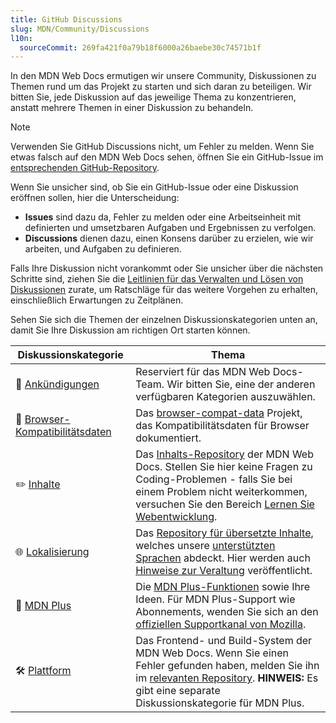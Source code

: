 ```yaml
---
title: GitHub Discussions
slug: MDN/Community/Discussions
l10n:
  sourceCommit: 269fa421f0a79b18f6000a26baebe30c74571b1f
---
```


In den MDN Web Docs ermutigen wir unsere Community, Diskussionen zu Themen rund um das Projekt zu starten und sich daran zu beteiligen.
Wir bitten Sie, jede Diskussion auf das jeweilige Thema zu konzentrieren, anstatt mehrere Themen in einer Diskussion zu behandeln.

> [!NOTE]
> Verwenden Sie GitHub Discussions nicht, um Fehler zu melden.
> Wenn Sie etwas falsch auf den MDN Web Docs sehen, öffnen Sie ein GitHub-Issue im [entsprechenden GitHub-Repository](/de/docs/MDN/Community/Our_repositories).

Wenn Sie unsicher sind, ob Sie ein GitHub-Issue oder eine Diskussion eröffnen sollen, hier die Unterscheidung:

- **Issues** sind dazu da, Fehler zu melden oder eine Arbeitseinheit mit definierten und umsetzbaren Aufgaben und Ergebnissen zu verfolgen.
- **Discussions** dienen dazu, einen Konsens darüber zu erzielen, wie wir arbeiten, und Aufgaben zu definieren.

Falls Ihre Diskussion nicht vorankommt oder Sie unsicher über die nächsten Schritte sind, ziehen Sie die [Leitlinien für das Verwalten und Lösen von Diskussionen](/de/docs/MDN/Community/Discussions/Managing_and_resolving_discussions) zurate, um Ratschläge für das weitere Vorgehen zu erhalten, einschließlich Erwartungen zu Zeitplänen.

Sehen Sie sich die Themen der einzelnen Diskussionskategorien unten an, damit Sie Ihre Diskussion am richtigen Ort starten können.

| Diskussionskategorie                   | Thema                                                                                                                                                                                                                              |
| -------------------------------------- | ---------------------------------------------------------------------------------------------------------------------------------------------------------------------------------------------------------------------------------- |
| 📣 [Ankündigungen][announcements]      | Reserviert für das MDN Web Docs-Team. Wir bitten Sie, eine der anderen verfügbaren Kategorien auszuwählen.                                                                                                                         |
| 🔮 [Browser-Kompatibilitätsdaten][bcd] | Das [browser-compat-data][bcd-repo] Projekt, das Kompatibilitätsdaten für Browser dokumentiert.                                                                                                                                    |
| ✏️ [Inhalte][content]                  | Das [Inhalts-Repository][content-repo] der MDN Web Docs. Stellen Sie hier keine Fragen zu Coding-Problemen - falls Sie bei einem Problem nicht weiterkommen, versuchen Sie den Bereich [Lernen Sie Webentwicklung][learn-web-dev]. |
| 🌐 [Lokalisierung][localization]       | Das [Repository für übersetzte Inhalte][translated-content], welches unsere [unterstützten Sprachen][locales] abdeckt. Hier werden auch [Hinweise zur Veraltung][macro-deprecation] veröffentlicht.                                |
| 👾 [MDN Plus][mdn-plus]                | Die [MDN Plus-Funktionen][mdn-plus-feature] sowie Ihre Ideen. Für MDN Plus-Support wie Abonnements, wenden Sie sich an den [offiziellen Supportkanal von Mozilla][mdn-plus-support].                                               |
| 🛠️ [Plattform][platform]               | Das Frontend- und Build-System der MDN Web Docs. Wenn Sie einen Fehler gefunden haben, melden Sie ihn im [relevanten Repository][mdn-repos]. **HINWEIS:** Es gibt eine separate Diskussionskategorie für MDN Plus.                 |

[announcements]: https://github.com/orgs/mdn/discussions/categories/announcements
[bcd]: https://github.com/orgs/mdn/discussions/categories/browser-compatibility-data
[bcd-repo]: https://github.com/mdn/browser-compat-data
[content]: https://github.com/orgs/mdn/discussions/categories/content
[content-repo]: https://github.com/mdn/content
[learn-web-dev]: /de/docs/Learn_web_development
[localization]: https://github.com/orgs/mdn/discussions/categories/localization
[translated-content]: https://github.com/mdn/translated-content/
[locales]: https://github.com/mdn/translated-content/#locales
[macro-deprecation]: https://github.com/orgs/mdn/discussions/67
[mdn-plus]: https://github.com/orgs/mdn/discussions/categories/mdn-plus
[mdn-plus-feature]: /en-US/plus
[mdn-plus-support]: https://support.mozilla.org/en-US/products/mdn-plus
[platform]: https://github.com/orgs/mdn/discussions/categories/platform
[mdn-repos]: /de/docs/MDN/Community/Our_repositories
